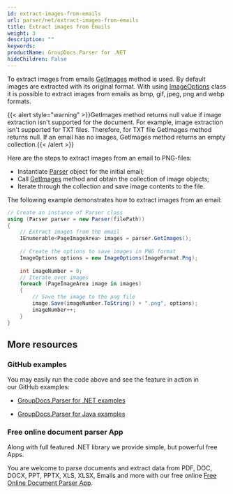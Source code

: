 ```yaml
---
id: extract-images-from-emails
url: parser/net/extract-images-from-emails
title: Extract images from Emails
weight: 3
description: ""
keywords: 
productName: GroupDocs.Parser for .NET
hideChildren: False
---
```

To extract images from emails [GetImages](https://apireference.groupdocs.com/net/parser/groupdocs.parser/parser/methods/getimages) method is used. By default images are extracted with its original format. With using [ImageOptions](https://apireference.groupdocs.com/net/parser/groupdocs.parser.options/imageoptions) class it is possible to extract images from emails as bmp, gif, jpeg, png and webp formats.

{{< alert style="warning" >}}GetImages method returns null value if image extraction isn't supported for the document. For example, image extraction isn't supported for TXT files. Therefore, for TXT file GetImages method returns null. If an email has no images, GetImages method returns an empty collection.{{< /alert >}}

Here are the steps to extract images from an email to PNG-files:

*   Instantiate [Parser](https://apireference.groupdocs.com/net/parser/groupdocs.parser/parser) object for the initial email;
*   Call [GetImages](https://apireference.groupdocs.com/net/parser/groupdocs.parser/parser/methods/getimages) method and obtain the collection of image objects;
*   Iterate through the collection and save image contents to the file.

The following example demonstrates how to extract images from an email:

```csharp
// Create an instance of Parser class
using (Parser parser = new Parser(filePath))
{
    // Extract images from the email
    IEnumerable<PageImageArea> images = parser.GetImages();
 
    // Create the options to save images in PNG format
    ImageOptions options = new ImageOptions(ImageFormat.Png);
 
    int imageNumber = 0;
    // Iterate over images
    foreach (PageImageArea image in images)
    {
        // Save the image to the png file
        image.Save(imageNumber.ToString() + ".png", options);
        imageNumber++;
    }
}


```

## More resources

### GitHub examples

You may easily run the code above and see the feature in action in our GitHub examples:

*   [GroupDocs.Parser for .NET examples](https://github.com/groupdocs-parser/GroupDocs.Parser-for-.NET)
    
*   [GroupDocs.Parser for Java examples](https://github.com/groupdocs-parser/GroupDocs.Parser-for-Java)
    

### Free online document parser App

Along with full featured .NET library we provide simple, but powerful free Apps.

You are welcome to parse documents and extract data from PDF, DOC, DOCX, PPT, PPTX, XLS, XLSX, Emails and more with our free online [Free Online Document Parser App](https://products.groupdocs.app/parser).
